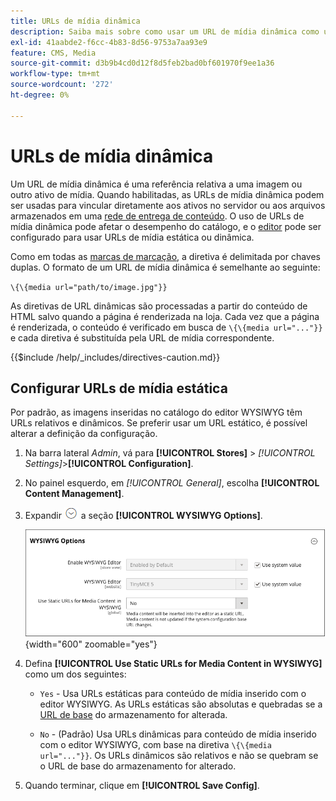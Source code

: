 ```yaml
---
title: URLs de mídia dinâmica
description: Saiba mais sobre como usar um URL de mídia dinâmica como uma referência relativa a uma imagem ou outro ativo de mídia.
exl-id: 41aabde2-f6cc-4b83-8d56-9753a7aa93e9
feature: CMS, Media
source-git-commit: d3b9b4cd0d12f8d5feb2bad0bf601970f9ee1a36
workflow-type: tm+mt
source-wordcount: '272'
ht-degree: 0%

---
```


# URLs de mídia dinâmica

Um URL de mídia dinâmica é uma referência relativa a uma imagem ou outro ativo de mídia. Quando habilitadas, as URLs de mídia dinâmica podem ser usadas para vincular diretamente aos ativos no servidor ou aos arquivos armazenados em uma [rede de entrega de conteúdo](media-storage-content-delivery-network.md). O uso de URLs de mídia dinâmica pode afetar o desempenho do catálogo, e o [editor](editor.md#configure-the-editor) pode ser configurado para usar URLs de mídia estática ou dinâmica.

Como em todas as [marcas de marcação](../systems/markup-tags.md), a diretiva é delimitada por chaves duplas. O formato de um URL de mídia dinâmica é semelhante ao seguinte:

`\{\{media url="path/to/image.jpg"}}`

As diretivas de URL dinâmicas são processadas a partir do conteúdo de HTML salvo quando a página é renderizada na loja. Cada vez que a página é renderizada, o conteúdo é verificado em busca de `\{\{media url="..."}}` e cada diretiva é substituída pela URL de mídia correspondente.

{{$include /help/_includes/directives-caution.md}}

## Configurar URLs de mídia estática

Por padrão, as imagens inseridas no catálogo do editor WYSIWYG têm URLs relativos e dinâmicos. Se preferir usar um URL estático, é possível alterar a definição da configuração.

1. Na barra lateral _Admin_, vá para **[!UICONTROL Stores]** > _[!UICONTROL Settings]_>**[!UICONTROL Configuration]**.

1. No painel esquerdo, em _[!UICONTROL General]_, escolha **[!UICONTROL Content Management]**.

1. Expandir ![Seletor de expansão](../assets/icon-display-expand.png) a seção **[!UICONTROL WYSIWYG Options]**.

   ![Opções WYSIWYG](./assets/content-management-wysiwyg-options.png){width="600" zoomable="yes"}

1. Defina **[!UICONTROL Use Static URLs for Media Content in WYSIWYG]** como um dos seguintes:

   - `Yes` - Usa URLs estáticas para conteúdo de mídia inserido com o editor WYSIWYG. As URLs estáticas são absolutas e quebradas se a [URL de base](../stores-purchase/store-urls.md) do armazenamento for alterada.

   - `No` - (Padrão) Usa URLs dinâmicas para conteúdo de mídia inserido com o editor WYSIWYG, com base na diretiva `\{\{media url="..."}}`. Os URLs dinâmicos são relativos e não se quebram se o URL de base do armazenamento for alterado.

1. Quando terminar, clique em **[!UICONTROL Save Config]**.
